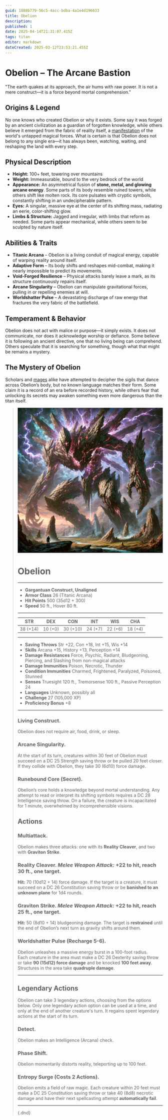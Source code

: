 ```yaml
---
guid: 1888b779-56c5-4acc-bdba-4a1e4d196633
title: Obelion
description: 
published: 1
date: 2025-04-14T21:31:07.415Z
tags: titan
editor: markdown
dateCreated: 2025-03-12T23:53:21.455Z
---
```


# Obelion – The Arcane Bastion  
"The earth quakes at its approach, the air hums with raw power. It is not a mere construct—it is a force beyond mortal comprehension."

## Origins & Legend  
No one knows who created Obelion or why it exists. Some say it was forged by an ancient civilization as a guardian of forgotten knowledge, while others believe it emerged from the fabric of reality itself, a [manifestation](/structure/chronological/event/manifestation.md) of the world's untapped magical forces. What is certain is that Obelion does not belong to any single era—it has always been, watching, waiting, and reshaping the land with every step.

## Physical Description  
- **Height:** 100+ feet, towering over mountains  
- **Weight:** Immeasurable, bound to the very bedrock of the world  
- **Appearance:** An asymmetrical fusion of **stone, metal, and glowing arcane energy**. Some parts of its body resemble ruined towers, while others shift like molten rock. Its core pulsates with cryptic symbols, constantly shifting in an undecipherable pattern.  
- **Eyes:** A singular, massive eye at the center of its shifting mass, radiating an eerie, color-shifting glow.  
- **Limbs & Structure:** Jagged and irregular, with limbs that reform as needed. Some parts appear mechanical, while others seem to be sculpted by nature itself.  

## Abilities & Traits  
- **Titanic Arcana** – Obelion is a living conduit of magical energy, capable of warping reality around itself.  
- **Adaptive Form** – Its body shifts and reshapes mid-combat, making it nearly impossible to predict its movements.  
- **Void-Forged Resilience** – Physical attacks barely leave a mark, as its structure continuously repairs itself.  
- **Arcane Singularity** – Obelion can manipulate gravitational forces, pulling in or repelling enemies at will.  
- **Worldshatter Pulse** – A devastating discharge of raw energy that fractures the very fabric of the battlefield.  

## Temperament & Behavior  
Obelion does not act with malice or purpose—it simply exists. It does not communicate, nor does it acknowledge worship or defiance. Some believe it is following an ancient directive, one that no living being can comprehend. Others speculate that it is searching for something, though what that might be remains a mystery.

## The Mystery of Obelion  
Scholars and [mages](/raw/20250504/mage/mages.md) alike have attempted to decipher the sigils that dance across Obelion’s body, but no known language matches their form. Some claim it is a record of an era before recorded history, while others fear that unlocking its secrets may awaken something even more dangerous than the titan itself.

> ![obelion.webp](/characters/obelion.webp)
># Obelion  
>---  
>- **Gargantuan Construct, Unaligned**  
>- **Armor Class** 26 (Titanic Arcana)  
>- **Hit Points** 500 (35d12 + 300)  
>- **Speed** 50 ft., Hover 80 ft.  
>---  
>|STR|DEX|CON|INT|WIS|CHA|  
>|---|---|---|---|---|---|  
>|38 (+14)|10 (+0)|30 (+10)|24 (+7)|22 (+6)|18 (+4)|  
>---  
>- **Saving Throws** Str +22, Con +18, Int +15, Wis +14  
>- **Skills** Arcana +15, History +13, Perception +14  
>- **Damage Resistances** Force, Psychic, Radiant, Bludgeoning, Piercing, and Slashing from non-magical attacks  
>- **Damage Immunities** Poison, Necrotic, Thunder  
>- **Condition Immunities** Charmed, Frightened, Paralyzed, Poisoned, Stunned  
>- **Senses** Truesight 120 ft., Tremorsense 100 ft., Passive Perception 24  
>- **Languages** Unknown, possibly all  
>- **Challenge** 27 (105,000 XP)  
>- **Proficiency Bonus** +8  
>---  
>
>### **Living Construct.**  
>Obelion does not require air, food, drink, or sleep.  
>
>### **Arcane Singularity.**  
>At the start of its turn, creatures within 30 feet of Obelion must succeed on a DC 25 Strength saving throw or be pulled 20 feet closer. If they collide with Obelion, they take 30 (6d10) force damage.  
>
>### **Runebound Core (Secret).**  
>Obelion’s core holds a knowledge beyond mortal understanding. Any attempt to read or interpret its shifting symbols requires a DC 28 Intelligence saving throw. On a failure, the creature is incapacitated for 1 minute, overwhelmed by incomprehensible visions.  
>
>## **Actions**  
>### **Multiattack.**  
>Obelion makes three attacks: one with its **Reality Cleaver**, and two with **Graviton Strike**.  
>
>### **Reality Cleaver.** *Melee Weapon Attack:* +22 to hit, reach 30 ft., one target.  
>**Hit:** 70 (10d12 + 14) force damage. If the target is a creature, it must succeed on a DC 26 Constitution saving throw or be **banished to an unknown plane** for 1d4 rounds.  
>
>### **Graviton Strike.** *Melee Weapon Attack:* +22 to hit, reach 25 ft., one target.  
>**Hit:** 50 (8d10 + 14) bludgeoning damage. The target is **restrained** until the end of Obelion’s next turn as gravity shifts around them.  
>
>### **Worldshatter Pulse (Recharge 5-6).**  
>Obelion unleashes a massive energy burst in a 100-foot radius.  
>Each creature in the area must make a DC 26 Dexterity saving throw or take **90 (15d12) force damage** and be knocked **100 feet away**. Structures in the area take **quadruple damage**.  
>
>---
>
>## **Legendary Actions**  
>Obelion can take 3 legendary actions, choosing from the options below. Only one legendary action option can be used at a time, and only at the end of another creature's turn. It regains spent legendary actions at the start of its turn.  
>
>### **Detect.**  
>Obelion makes an Intelligence (Arcana) check.  
>
>### **Phase Shift.**  
>Obelion momentarily distorts reality, teleporting up to 100 feet.  
>
>### **Entropy Surge (Costs 2 Actions).**  
>Obelion emits a field of raw magic. Each creature within 20 feet must make a DC 25 Constitution saving throw or take 40 (8d8) necrotic damage and have their next spellcasting attempt **automatically fail**.  
>
>---
>
>{.dnd}
